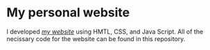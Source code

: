 # My personal website

I developed *[my website](https://robertgonzales71698.github.io/mywebsite/index.html)* using HMTL, CSS, and Java Script. All of the necissary code for the website can be found in this repository.
